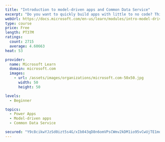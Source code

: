 ```yaml
---
title: "Introduction to model-driven apps and Common Data Service"
excerpt: "Do you want to quickly build apps with little to no code? This module will focus on the building blocks of Common Data Service and model-driven apps. These key components will help you build quick business apps in your organization."
webUrl: https://docs.microsoft.com/en-us/learn/modules/intro-model-driven-apps-common-data-service/
type: course
price: Free
length: PT37M
ratings:
  count: 2715
  average: 4.60663
heat: 53

provider:
  name: Microsoft Learn
  domain: microsoft.com
  images:
    - url: /assets/images/organizations/microsoft.com-50x50.jpg
      width: 50
      height: 50

levels:
  - Beginner

topics:
  - Power Apps
  - Model-driven apps
  - Common Data Service

secured: "Y9c8cikwYJzSd0izt5s4G/xIb043qD8n6omVPsCWmv2kDM1io95vCwUjTE1mddsr6g3w5LNSAZklEpWQ+ky0ZiSdst4NzE631Wt4JsLMo7TgWIVwVYT9nPUko85X9sMnIsqTYNJoDvqZABma+y2RnEOJ4V32QqDP6aoN1MYZ8rLAP/h5MXDl6gBonBCLodvZeNvtD+3ex8PU+MLOFdW1fdG6vZ+1ThEYNrd+F24oOZ8fG0MnecKTf1xbIbJGEGnrcpsThou3mtvxqJjIix4fCnTI9sF7fmNZ8P52L1r1Fb05GBk4e8ZMx+q4x4C2jddkLUXlZo0b68eAxyDiYvXSm8+kwJiRc6KNdyynpzvCtqtv1eDUJuUQYs5fkj6ltAq6WZ8nqhK2/LP5oG1JgELbCrLvx0WdU2Mxlsmex9htnvE=;u00Ng2bpc2ojav3ALPsudg=="
---
```


